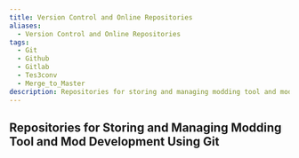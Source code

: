 ```yaml
---
title: Version Control and Online Repositories
aliases:
  - Version Control and Online Repositories
tags:
  - Git
  - Github
  - Gitlab
  - Tes3conv
  - Merge_to_Master
description: Repositories for storing and managing modding tool and mod development using Git
---
```

## Repositories for Storing and Managing Modding Tool and Mod Development Using Git

